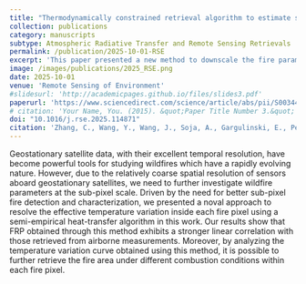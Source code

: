 ```yaml
---
title: "Thermodynamically constrained retrieval algorithm to estimate subpixel fire properties"
collection: publications
category: manuscripts
subtype: Atmospheric Radiative Transfer and Remote Sensing Retrievals
permalink: /publication/2025-10-01-RSE
excerpt: 'This paper presented a new method to downscale the fire parameters at a subpixel level.'
image: /images/publications/2025_RSE.png
date: 2025-10-01
venue: 'Remote Sensing of Environment'
#slidesurl: 'http://academicpages.github.io/files/slides3.pdf'
paperurl: 'https://www.sciencedirect.com/science/article/abs/pii/S0034425725002755'
# citation: 'Your Name, You. (2015). &quot;Paper Title Number 3.&quot; <i>Journal 1</i>. 1(3).'
doi: "10.1016/j.rse.2025.114871"
citation: 'Zhang, C., Wang, Y., Wang, J., Soja, A., Gargulinski, E., Peterson, D., Kalashnikova, O., Zhao, B., Cheng, Y., Li, F. and Chakrabarty, R., 2025. Thermodynamically constrained retrieval algorithm to estimate subpixel fire properties. Remote Sensing of Environment, 328, p.114871.'
---
```


<!--more-->
<!-- #details of this work -->

Geostationary satellite data, with their excellent temporal resolution, have become powerful tools for studying wildfires which have a rapidly evolving nature. However, due to the relatively coarse spatial resolution of sensors aboard geostationary satellites, we need to further investigate wildfire parameters at the sub-pixel scale. Driven by the need for better sub-pixel fire detection and characterization, we presented a noval approach to resolve the effective temperature variation inside each fire pixel using a semi-empirical heat-transfer algorithm in this work. Our results show that FRP obtained through this method exhibits a stronger linear correlation with those retrieved from airborne measurements. Moreover, by analyzing the temperature variation curve obtained using this method, it is possible to further retrieve the fire area under different combustion conditions within each fire pixel.
